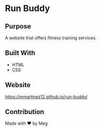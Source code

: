 # Run Buddy

## Purpose
A website that offers fitness training services.

## Built With
* HTML
* CSS

## Website
https://mmartinez12.github.io/run-buddy/

## Contribution
Made with ❤️ by Meg
